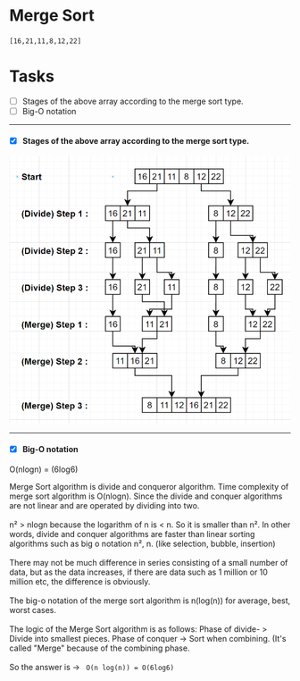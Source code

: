 # Merge Sort
` [16,21,11,8,12,22]  `
# Tasks
- [ ] Stages of the above array according to the merge sort type.
- [ ] Big-O notation
<hr>
<h4>
  
- [x] Stages of the above array according to the merge sort type.
  
</h4>

<img src="answer.jpg">
<hr>
<h4>
  
- [x] Big-O notation
  
</h4>    

O(nlogn) = (6log6) 
<br>

Merge Sort algorithm is divide and conqueror algorithm. Time complexity of merge sort algorithm is O(nlogn). Since the divide and conquer algorithms are not linear and are operated by dividing into two.
<br>
<br>
n² > nlogn because the logarithm of n is < n. So it is smaller than n². In other words, divide and conquer algorithms are faster than linear sorting algorithms such as big o notation n², n. (like selection, bubble, insertion) 
<br>
<br>
There may not be much difference in series consisting of a small number of data, but as the data increases, if there are data such as 1 million or 10 million etc, the difference is obviously.
<br>
<br>
The big-o notation of the merge sort algorithm is n(log(n)) for average, best, worst cases. 
<br>
<br>
The logic of the Merge Sort algorithm is as follows:
Phase of divide- > Divide into smallest pieces.
Phase of conquer  -> Sort when combining. (It's called "Merge" because of the combining phase.
<br>
<br>
So the answer is ->
` O(n log(n)) = O(6log6)`
